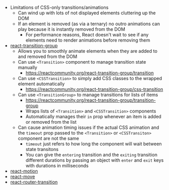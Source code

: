 - Limitations of CSS-only transitions/animations
    - Can wind up with lots of not displayed elements cluttering up the DOM
    - If an element is removed (as via a ternary) no outro animations can play because it is instantly removed from the DOM
        - For performance reasons, React doesn't wait to see if any elements need to render animations before removing them
- [react-transition-group](https://github.com/reactjs/react-transition-group)
    - Allows you to smoothly animate elements when they are added to and removed from the DOM
    - Can use `<Transition>` component to manage transition state manually
        - https://reactcommunity.org/react-transition-group/transition
    - Can use `<CSSTransition>` to simply add CSS classes to the wrapped element automatically
        - https://reactcommunity.org/react-transition-group/css-transition
    - Can use `<TransitionGroup>` to manage transitions for lists of items
        - https://reactcommunity.org/react-transition-group/transition-group
        - Wraps lists of `<Transition>` and `<CSSTransition>` components
        - Automatically manages their `in` prop whenever an item is added or removed from the list
    - Can cause animation timing issues if the actual CSS animation and the `timeout` prop passed to the `<Transition>` or `<CSSTransiton>` component are not the same
        - `timeout` just refers to how long the component will wait between state transitons
        - You can give the `entering` transition and the `exiting` transition different durations by passing an object with `enter` and `exit` keys with durations in milliseconds
- [react-motion](https://github.com/chenglou/react-motion)
- [react-move](https://react-move.js.org/#/)
- [react-router-transition](https://github.com/maisano/react-router-transition)